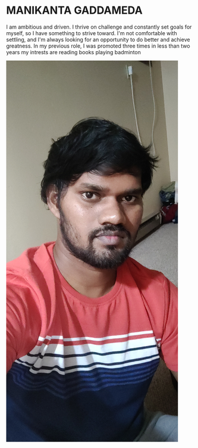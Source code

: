# MANIKANTA GADDAMEDA
I am ambitious and driven. I thrive on challenge and constantly set goals for myself, so I have something to strive toward. I'm not comfortable with settling, and I'm always looking for an opportunity to do better and achieve greatness. In my previous role, I was promoted three times in less than two years
my intrests are reading books playing badminton

![Mani's photo](https://github.com/manikanta-nwms/assignment2-gaddameda/blob/main/mani.jpg)

